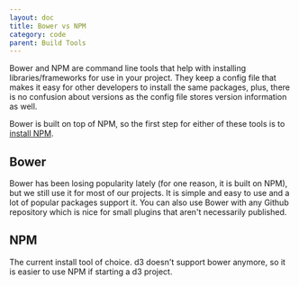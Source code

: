 ```yaml
---
layout: doc
title: Bower vs NPM
category: code
parent: Build Tools
---
```


Bower and NPM are command line tools that help with installing libraries/frameworks for use in your project. They keep a config file that makes it easy for other developers to install the same packages, plus, there is no confusion about versions as the config file stores version information as well.

Bower is built on top of NPM, so the first step for either of these tools is to [install NPM](http://blog.npmjs.org/post/85484771375/how-to-install-npm).

## Bower

Bower has been losing popularity lately (for one reason, it is built on NPM), but we still use it for most of our projects. It is simple and easy to use and a lot of popular packages support it. You can also use Bower with any Github repository which is nice for small plugins that aren't necessarily published.

## NPM

The current install tool of choice. d3 doesn't support bower anymore, so it is easier to use NPM if starting a d3 project.
